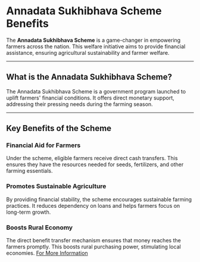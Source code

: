 # **Annadata Sukhibhava Scheme Benefits**

The **Annadata Sukhibhava Scheme** is a game-changer in empowering farmers across the nation. This welfare initiative aims to provide financial assistance, ensuring agricultural sustainability and farmer welfare.

---

## **What is the Annadata Sukhibhava Scheme?**

The Annadata Sukhibhava Scheme is a government program launched to uplift farmers' financial conditions. It offers direct monetary support, addressing their pressing needs during the farming season.

---

## **Key Benefits of the Scheme**

### **Financial Aid for Farmers**
Under the scheme, eligible farmers receive direct cash transfers. This ensures they have the resources needed for seeds, fertilizers, and other farming essentials.

### **Promotes Sustainable Agriculture**
By providing financial stability, the scheme encourages sustainable farming practices. It reduces dependency on loans and helps farmers focus on long-term growth.

### **Boosts Rural Economy**
The direct benefit transfer mechanism ensures that money reaches the farmers promptly. This boosts rural purchasing power, stimulating local economies.
[For More Information](https://ap7pm.in/central-govt-new-year-good-news-for-farmers/)


